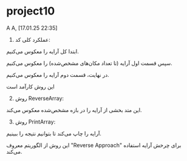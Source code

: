 # project10
A A, [17.01.25 22:35]
1. عملکرد کلی کد:

ابتدا کل آرایه را معکوس می‌کنیم.

سپس قسمت اول آرایه (تا تعداد مکان‌های مشخص‌شده) را معکوس می‌کنیم.

در نهایت، قسمت دوم آرایه را معکوس می‌کنیم.

این روش کارآمد است 



2. روش ReverseArray:

این متد بخشی از آرایه را در بازه مشخص‌شده معکوس می‌کند.



3. روش PrintArray:

آرایه را چاپ می‌کند تا بتوانیم نتیجه را ببینیم.




این روش از الگوریتم معروف "Reverse Approach" برای چرخش آرایه استفاده می‌کند.
